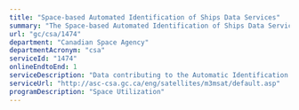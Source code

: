```yaml
---
title: "Space-based Automated Identification of Ships Data Services"
summary: "The Space-based Automated Identification of Ships Data Services service from Canadian Space Agency is available end-to-end online, according to the GC Service Inventory."
url: "gc/csa/1474"
department: "Canadian Space Agency"
departmentAcronym: "csa"
serviceId: "1474"
onlineEndtoEnd: 1
serviceDescription: "Data contributing to the Automatic Identification System (AIS) to support maritime traffic awareness and management, coming from commercial AIS contract + satellites such as Maritime Monitoring and Messaging Microsatellite (M3MSat) and RADARSAT Constellation Mission (RCM)."
serviceUrl: "http://asc-csa.gc.ca/eng/satellites/m3msat/default.asp"
programDescription: "Space Utilization"
---
```

